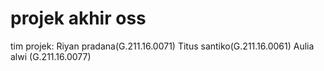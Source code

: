 # projek akhir oss
tim projek: Riyan pradana(G.211.16.0071) Titus santiko(G.211.16.0061) Aulia alwi (G.211.16.0077)
